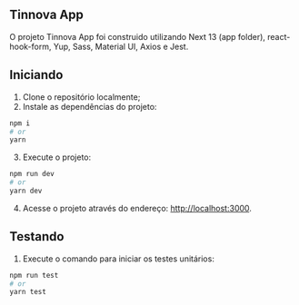 ## Tinnova App

O projeto Tinnova App foi construido utilizando Next 13 (app folder), react-hook-form, Yup, Sass, Material UI, Axios e Jest.

## Iniciando
1. Clone o repositório localmente;
2. Instale as dependências do projeto:

```bash
npm i
# or
yarn 
```

3. Execute o projeto:

```bash
npm run dev
# or
yarn dev
```

4. Acesse o projeto através do endereço: [http://localhost:3000](http://localhost:3000).

## Testando
1. Execute o comando para iniciar os testes unitários:

```bash
npm run test
# or
yarn test
```
